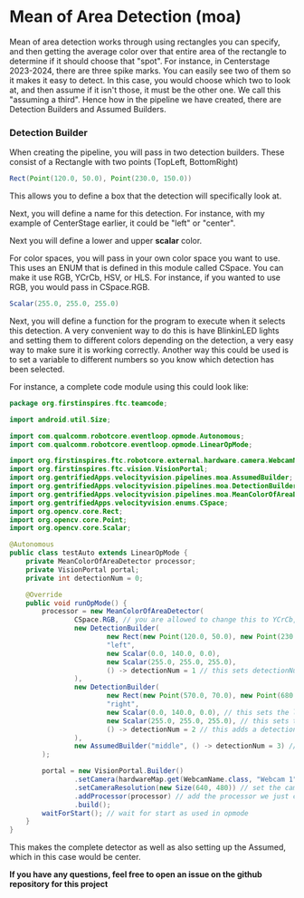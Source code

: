 # Mean of Area Detection (moa)

Mean of area detection works through using rectangles you can specify, and then getting the average color over that entire area of the rectangle to determine if it should choose that "spot". For instance, in Centerstage 2023-2024, there are three spike marks. You can easily see two of them so it makes it easy to detect. In this case, you would choose which two to look at, and then assume if it isn't those, it must be the other one. We call this "assuming a third". Hence how in the pipeline we have created, there are Detection Builders and Assumed Builders.

### Detection Builder

When creating the pipeline, you will pass in two detection builders. These consist of a Rectangle with two points (TopLeft, BottomRight)

```java
Rect(Point(120.0, 50.0), Point(230.0, 150.0))
```

This allows you to define a box that the detection will specifically look at.&#x20;

Next, you will define a name for this detection. For instance, with my example of CenterStage earlier, it could be "left" or "center".

Next you will define a lower and upper **scalar** color.

For color spaces, you will pass in your own color space you want to use. This uses an ENUM that is defined in this module called CSpace. You can make it use RGB, YCrCb, HSV, or HLS. For instance, if you wanted to use RGB, you would pass in CSpace.RGB.

```java
Scalar(255.0, 255.0, 255.0)
```

Next, you will define a function for the program to execute when it selects this detection. A very convenient way to do this is have BlinkinLED lights and setting them to different colors depending on the detection, a very easy way to make sure it is working correctly. Another way this could be used is to set a variable to different numbers so you know which detection has been selected.

For instance, a complete code module using this could look like:&#x20;

```java
package org.firstinspires.ftc.teamcode;

import android.util.Size;

import com.qualcomm.robotcore.eventloop.opmode.Autonomous;
import com.qualcomm.robotcore.eventloop.opmode.LinearOpMode;

import org.firstinspires.ftc.robotcore.external.hardware.camera.WebcamName;
import org.firstinspires.ftc.vision.VisionPortal;
import org.gentrifiedApps.velocityvision.pipelines.moa.AssumedBuilder;
import org.gentrifiedApps.velocityvision.pipelines.moa.DetectionBuilder;
import org.gentrifiedApps.velocityvision.pipelines.moa.MeanColorOfAreaDetector;
import org.gentrifiedApps.velocityvision.enums.CSpace;
import org.opencv.core.Rect;
import org.opencv.core.Point;
import org.opencv.core.Scalar;

@Autonomous
public class testAuto extends LinearOpMode {
    private MeanColorOfAreaDetector processor;
    private VisionPortal portal;
    private int detectionNum = 0;

    @Override
    public void runOpMode() {
        processor = new MeanColorOfAreaDetector(
                CSpace.RGB, // you are allowed to change this to YCrCb, HSV, or HLS
                new DetectionBuilder(
                        new Rect(new Point(120.0, 50.0), new Point(230.0, 150.0)),
                        "left",
                        new Scalar(0.0, 140.0, 0.0),
                        new Scalar(255.0, 255.0, 255.0),
                        () -> detectionNum = 1 // this sets detectionNum to 1
                ),
                new DetectionBuilder(
                        new Rect(new Point(570.0, 70.0), new Point(680.0, 170.0)), // this sets the rectangle
                        "right",
                        new Scalar(0.0, 140.0, 0.0), // this sets the lower bound of the color
                        new Scalar(255.0, 255.0, 255.0), // this sets the upper bound of the color
                        () -> detectionNum = 2 // this adds a detection builder named right, that also sets detectionNum to 2
                ),
                new AssumedBuilder("middle", () -> detectionNum = 3) // this adds an assumed builder named middle, that also sets detectionNum to 3
        );

        portal = new VisionPortal.Builder()
                .setCamera(hardwareMap.get(WebcamName.class, "Webcam 1")) // set camera name
                .setCameraResolution(new Size(640, 480)) // set the camera resolution
                .addProcessor(processor) // add the processor we just created
                .build();
        waitForStart(); // wait for start as used in opmode
    }
}
```

This makes the complete detector as well as also setting up the Assumed, which in this case would be center.

**If you have any questions, feel free to open an issue on the github repository for this project**
